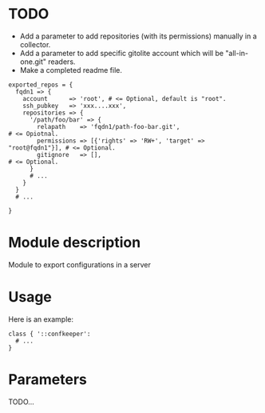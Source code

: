 # TODO

* Add a parameter to add repositories (with its permissions) manually in a collector.
* Add a parameter to add specific gitolite account which will be "all-in-one.git" readers.
* Make a completed readme file.


```puppet
exported_repos = {
  fqdn1 => {
    account      => 'root', # <= Optional, default is "root".
    ssh_pubkey   => 'xxx....xxx',
    repositories => {
      '/path/foo/bar' => {
        relapath    => 'fqdn1/path-foo-bar.git',                        # <= Opiotnal.
        permissions => [{'rights' => 'RW+', 'target' => "root@fqdn1"}], # <= Optional.
        gitignore   => [],                                              # <= Optional.
      }
      # ...
    }
  }
  # ...

}
```

# Module description

Module to export configurations in a server




# Usage

Here is an example:

```puppet
class { '::confkeeper':
  # ...
}
```




# Parameters

TODO...


